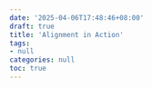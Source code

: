 ```yaml
---
date: '2025-04-06T17:48:46+08:00'
draft: true
title: 'Alignment in Action'
tags: 
- null
categories: null
toc: true
---
```

